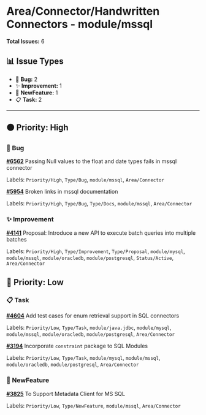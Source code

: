 # Area/Connector/Handwritten Connectors - module/mssql

**Total Issues:** 6

## 📊 Issue Types

- 🐛 **Bug:** 2
- ✨ **Improvement:** 1
- 🚀 **NewFeature:** 1
- 📋 **Task:** 2

---

## 🟠 Priority: High

### 🐛 Bug

**[#6562](https://github.com/ballerina-platform/ballerina-library/issues/6562)** Passing Null values to the float and date types fails in mssql connector

Labels: `Priority/High`, `Type/Bug`, `module/mssql`, `Area/Connector`

**[#5954](https://github.com/ballerina-platform/ballerina-library/issues/5954)** Broken links in mssql documentation

Labels: `Priority/High`, `Type/Bug`, `Type/Docs`, `module/mssql`, `Area/Connector`

### ✨ Improvement

**[#4141](https://github.com/ballerina-platform/ballerina-library/issues/4141)** Proposal: Introduce a new API to execute batch queries into multiple batches

Labels: `Priority/High`, `Type/Improvement`, `Type/Proposal`, `module/mysql`, `module/mssql`, `module/oracledb`, `module/postgresql`, `Status/Active`, `Area/Connector`

## 🔵 Priority: Low

### 📋 Task

**[#4604](https://github.com/ballerina-platform/ballerina-library/issues/4604)** Add test cases for enum retrieval support in SQL connectors

Labels: `Priority/Low`, `Type/Task`, `module/java.jdbc`, `module/mysql`, `module/mssql`, `module/oracledb`, `module/postgresql`, `Area/Connector`

**[#3194](https://github.com/ballerina-platform/ballerina-library/issues/3194)** Incorporate `constraint` package to SQL Modules

Labels: `Priority/Low`, `Type/Task`, `module/mysql`, `module/mssql`, `module/oracledb`, `module/postgresql`, `Area/Connector`

### 🚀 NewFeature

**[#3825](https://github.com/ballerina-platform/ballerina-library/issues/3825)** To Support Metadata Client for MS SQL

Labels: `Priority/Low`, `Type/NewFeature`, `module/mssql`, `Area/Connector`

